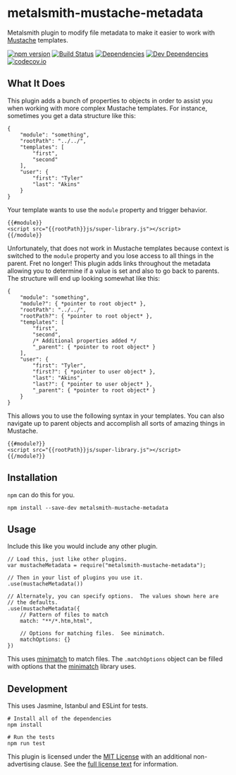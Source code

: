 metalsmith-mustache-metadata
============================

Metalsmith plugin to modify file metadata to make it easier to work with [Mustache] templates.

[![npm version][npm-badge]][npm-link]
[![Build Status][travis-badge]][travis-link]
[![Dependencies][dependencies-badge]][dependencies-link]
[![Dev Dependencies][devdependencies-badge]][devdependencies-link]
[![codecov.io][codecov-badge]][codecov-link]


What It Does
------------

This plugin adds a bunch of properties to objects in order to assist you when working with more complex Mustache templates.  For instance, sometimes you get a data structure like this:

    {
        "module": "something",
        "rootPath": "../../",
        "templates": [
            "first",
            "second"
        ],
        "user": {
            "first": "Tyler"
            "last": "Akins"
        }
    }

Your template wants to use the `module` property and trigger behavior.

    {{#module}}
    <script src="{{rootPath}}js/super-library.js"></script>
    {{/module}}

Unfortunately, that does not work in Mustache templates because context is switched to the `module` property and you lose access to all things in the parent.  Fret no longer!  This plugin adds links throughout the metadata allowing you to determine if a value is set and also to go back to parents.  The structure will end up looking somewhat like this:

    {
        "module": "something",
        "module?": { *pointer to root object* },
        "rootPath": "../../",
        "rootPath?": { *pointer to root object* },
        "templates": [
            "first",
            "second",
            /* Additional properties added */
            "_parent": { *pointer to root object* }
        ],
        "user": {
            "first": "Tyler",
            "first?": { *pointer to user object* },
            "last": "Akins",
            "last?": { *pointer to user object* },
            "_parent": { *pointer to root object* }
        }
    }

This allows you to use the following syntax in your templates.  You can also navigate up to parent objects and accomplish all sorts of amazing things in Mustache.

    {{#module?}}
    <script src="{{rootPath}}js/super-library.js"></script>
    {{/module?}}


Installation
------------

`npm` can do this for you.

    npm install --save-dev metalsmith-mustache-metadata


Usage
-----

Include this like you would include any other plugin.

    // Load this, just like other plugins.
    var mustacheMetadata = require("metalsmith-mustache-metadata");

    // Then in your list of plugins you use it.
    .use(mustacheMetadata())

    // Alternately, you can specify options.  The values shown here are
    // the defaults.
    .use(mustacheMetadata({
        // Pattern of files to match
        match: "**/*.htm,html",

        // Options for matching files.  See minimatch.
        matchOptions: {}
    })

This uses [minimatch] to match files.  The `.matchOptions` object can be filled with options that the [minimatch] library uses.


Development
-----------

This uses Jasmine, Istanbul and ESLint for tests.

    # Install all of the dependencies
    npm install

    # Run the tests
    npm run test

This plugin is licensed under the [MIT License][License] with an additional non-advertising clause.  See the [full license text][License] for information.


[codecov-badge]: https://codecov.io/github/tests-always-included/metalsmith-mustache-metadata/coverage.svg?branch=master
[codecov-link]: https://codecov.io/github/tests-always-included/metalsmith-mustache-metadata?branch=master
[dependencies-badge]: https://david-dm.org/tests-always-included/metalsmith-mustache-metadata.png
[dependencies-link]: https://david-dm.org/tests-always-included/metalsmith-mustache-metadata
[devdependencies-badge]: https://david-dm.org/tests-always-included/metalsmith-mustache-metadata/dev-status.png
[devdependencies-link]: https://david-dm.org/tests-always-included/metalsmith-mustache-metadata#info=devDependencies
[License]: LICENSE.md
[minimatch]: https://github.com/isaacs/minimatch
[Mustache]: https://mustache.github.io/
[npm-badge]: https://badge.fury.io/js/metalsmith-mustache-metadata.svg
[npm-link]: https://npmjs.org/package/metalsmith-mustache-metadata
[travis-badge]: https://secure.travis-ci.org/tests-always-included/metalsmith-mustache-metadata.png
[travis-link]: http://travis-ci.org/tests-always-included/metalsmith-mustache-metadata

